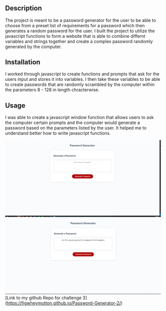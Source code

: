 # <Your-Project-Title>

## Description
The project is meant to be a password generator for the user to be able to choose from a preset list of requirements for a password which then generates a random password for the user. I built the project to utilize the javascript functions to form a website that is able to combine differnt variables and strings together and create a complex password randomly generated by the computer. 
## Installation
I worked through javascript to create functions and prompts that ask for the users input and stores it into variables. I then take these variables to be able to create passwords that are randomly scrambled by the computer within the parameters 8 - 128 in length chracterwise. 
## Usage
I was able to create a javascript window function that allows users to ask the computer certain prompts and the computer would generate a password based on the parameters listed by the user. It helped me to understand better how to write javascript functions. 

![Picture of finished product](./assets/images/Capture.PNG)
![Picture of finished product](./assets/images/Capture1.PNG)
[Link to my github Repo for challenge 3] (https://figwheymutton.github.io/Password-Generator-2/)
